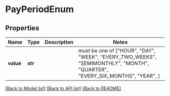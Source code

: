 # PayPeriodEnum


## Properties
Name | Type | Description | Notes
------------ | ------------- | ------------- | -------------
**value** | **str** |  |  must be one of ["HOUR", "DAY", "WEEK", "EVERY_TWO_WEEKS", "SEMIMONTHLY", "MONTH", "QUARTER", "EVERY_SIX_MONTHS", "YEAR", ]

[[Back to Model list]](../README.md#documentation-for-models) [[Back to API list]](../README.md#documentation-for-api-endpoints) [[Back to README]](../README.md)


